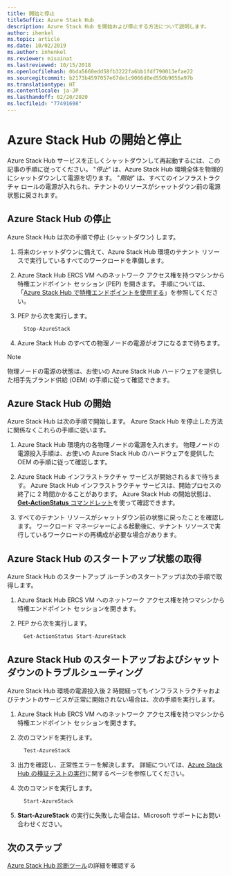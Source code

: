 ```yaml
---
title: 開始と停止
titleSuffix: Azure Stack Hub
description: Azure Stack Hub を開始および停止する方法について説明します。
author: ihenkel
ms.topic: article
ms.date: 10/02/2019
ms.author: inhenkel
ms.reviewer: misainat
ms.lastreviewed: 10/15/2018
ms.openlocfilehash: 0bda5660edd58fb3222fa6bb1fdf790013efae22
ms.sourcegitcommit: b2173b4597057e67de1c9066d8ed550b9056a97b
ms.translationtype: HT
ms.contentlocale: ja-JP
ms.lasthandoff: 02/20/2020
ms.locfileid: "77491698"
---
```

# <a name="start-and-stop-azure-stack-hub"></a>Azure Stack Hub の開始と停止

Azure Stack Hub サービスを正しくシャットダウンして再起動するには、この記事の手順に従ってください。 "*停止*" は、Azure Stack Hub 環境全体を物理的にシャットダウンして電源を切ります。 "*開始*" は、すべてのインフラストラクチャ ロールの電源が入れられ、テナントのリソースがシャットダウン前の電源状態に戻されます。

## <a name="stop-azure-stack-hub"></a>Azure Stack Hub の停止

Azure Stack Hub は次の手順で停止 (シャットダウン) します。

1. 将来のシャットダウンに備えて、Azure Stack Hub 環境のテナント リソースで実行しているすべてのワークロードを準備します。

2. Azure Stack Hub ERCS VM へのネットワーク アクセス権を持つマシンから特権エンドポイント セッション (PEP) を開きます。 手順については、「[Azure Stack Hub で特権エンドポイントを使用する](azure-stack-privileged-endpoint.md)」を参照してください。

3. PEP から次を実行します。

    ```powershell
      Stop-AzureStack
    ```

4. Azure Stack Hub のすべての物理ノードの電源がオフになるまで待ちます。

> [!Note]
> 物理ノードの電源の状態は、お使いの Azure Stack Hub ハードウェアを提供した相手先ブランド供給 (OEM) の手順に従って確認できます。

## <a name="start-azure-stack-hub"></a>Azure Stack Hub の開始

Azure Stack Hub は次の手順で開始します。 Azure Stack Hub を停止した方法に関係なくこれらの手順に従います。

1. Azure Stack Hub 環境内の各物理ノードの電源を入れます。 物理ノードの電源投入手順は、お使いの Azure Stack Hub のハードウェアを提供した OEM の手順に従って確認します。

2. Azure Stack Hub インフラストラクチャ サービスが開始されるまで待ちます。 Azure Stack Hub インフラストラクチャ サービスは、開始プロセスの終了に 2 時間かかることがあります。 Azure Stack Hub の開始状態は、[**Get-ActionStatus** コマンドレット](#get-the-startup-status-for-azure-stack-hub)を使って確認できます。

3. すべてのテナント リソースがシャットダウン前の状態に戻ったことを確認します。 ワークロード マネージャーによる起動後に、テナント リソースで実行しているワークロードの再構成が必要な場合があります。

## <a name="get-the-startup-status-for-azure-stack-hub"></a>Azure Stack Hub のスタートアップ状態の取得

Azure Stack Hub のスタートアップ ルーチンのスタートアップは次の手順で取得します。

1. Azure Stack Hub ERCS VM へのネットワーク アクセス権を持つマシンから特権エンドポイント セッションを開きます。

2. PEP から次を実行します。

    ```powershell
      Get-ActionStatus Start-AzureStack
    ```

## <a name="troubleshoot-startup-and-shutdown-of-azure-stack-hub"></a>Azure Stack Hub のスタートアップおよびシャットダウンのトラブルシューティング

Azure Stack Hub 環境の電源投入後 2 時間経ってもインフラストラクチャおよびテナントのサービスが正常に開始されない場合は、次の手順を実行します。

1. Azure Stack Hub ERCS VM へのネットワーク アクセス権を持つマシンから特権エンドポイント セッションを開きます。

2. 次のコマンドを実行します。

    ```powershell
      Test-AzureStack
      ```

3. 出力を確認し、正常性エラーを解決します。 詳細については、[Azure Stack Hub の検証テストの実行](azure-stack-diagnostic-test.md)に関するページを参照してください。

4. 次のコマンドを実行します。

    ```powershell
      Start-AzureStack
    ```

5. **Start-AzureStack** の実行に失敗した場合は、Microsoft サポートにお問い合わせください。

## <a name="next-steps"></a>次のステップ

[Azure Stack Hub 診断ツール](azure-stack-configure-on-demand-diagnostic-log-collection.md#use-the-privileged-endpoint-pep-to-collect-diagnostic-logs)の詳細を確認する
